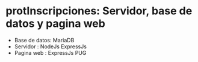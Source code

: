 # protInscripciones: Servidor, base de datos y pagina web
 * Base de datos: MariaDB
 * Servidor     : NodeJs ExpressJs
 * Pagina web   : ExpressJs PUG